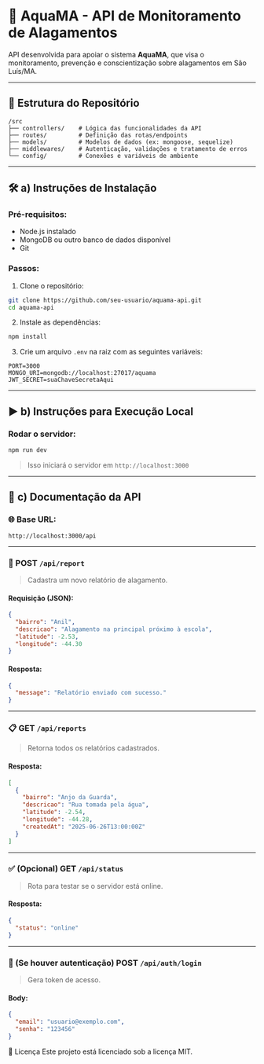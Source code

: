 
# 🌊 AquaMA - API de Monitoramento de Alagamentos

API desenvolvida para apoiar o sistema **AquaMA**, que visa o monitoramento, prevenção e conscientização sobre alagamentos em São Luís/MA.

---

## 📁 Estrutura do Repositório

```
/src
├── controllers/    # Lógica das funcionalidades da API
├── routes/         # Definição das rotas/endpoints
├── models/         # Modelos de dados (ex: mongoose, sequelize)
├── middlewares/    # Autenticação, validações e tratamento de erros
└── config/         # Conexões e variáveis de ambiente
```

---

## 🛠️ a) Instruções de Instalação

### Pré-requisitos:
- Node.js instalado
- MongoDB ou outro banco de dados disponível
- Git

### Passos:

1. Clone o repositório:
```bash
git clone https://github.com/seu-usuario/aquama-api.git
cd aquama-api
```

2. Instale as dependências:
```bash
npm install
```

3. Crie um arquivo `.env` na raiz com as seguintes variáveis:

```
PORT=3000
MONGO_URI=mongodb://localhost:27017/aquama
JWT_SECRET=suaChaveSecretaAqui
```

---

## ▶️ b) Instruções para Execução Local

### Rodar o servidor:

```bash
npm run dev
```

> Isso iniciará o servidor em `http://localhost:3000`

---

## 📖 c) Documentação da API

### 🌐 Base URL:
```
http://localhost:3000/api
```

---

### 🔄 POST `/api/report`

> Cadastra um novo relatório de alagamento.

#### Requisição (JSON):
```json
{
  "bairro": "Anil",
  "descricao": "Alagamento na principal próximo à escola",
  "latitude": -2.53,
  "longitude": -44.30
}
```

#### Resposta:
```json
{
  "message": "Relatório enviado com sucesso."
}
```

---

### 📋 GET `/api/reports`

> Retorna todos os relatórios cadastrados.

#### Resposta:
```json
[
  {
    "bairro": "Anjo da Guarda",
    "descricao": "Rua tomada pela água",
    "latitude": -2.54,
    "longitude": -44.28,
    "createdAt": "2025-06-26T13:00:00Z"
  }
]
```

---

### ✅ (Opcional) GET `/api/status`

> Rota para testar se o servidor está online.

#### Resposta:
```json
{
  "status": "online"
}
```

---

### 🔐 (Se houver autenticação) POST `/api/auth/login`

> Gera token de acesso.

#### Body:
```json
{
  "email": "usuario@exemplo.com",
  "senha": "123456"
}
```

📄 Licença
Este projeto está licenciado sob a licença MIT.

